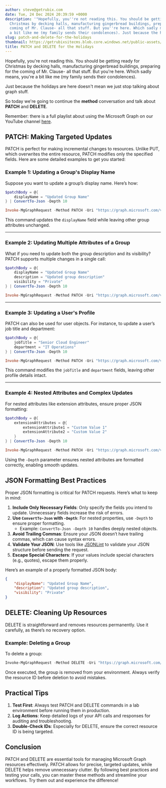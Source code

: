 ```yaml
---
author: steve@getrubix.com
date: Tue, 24 Dec 2024 20:39:59 +0000
description: '"Hopefully, you''re not reading this. You should be getting ready for
  Christmas by decking halls, manufacturing gingerbread buildings, preparing for the
  coming of Mr. Clause- all that stuff. But you''re here. Which sadly means, you''re
  a bit like me (my family sends their condolences). Just because the holidays"'
slug: patch-and-delete-for-the-holidays
thumbnail: https://getrubixsitecms.blob.core.windows.net/public-assets/content/v1/thumbnails/patch-and-delete-for-the-holidays_thumbnail.jpg
title: PATCH and DELETE for the Holidays
---
```


Hopefully, you're not reading this. You should be getting ready for Christmas by decking halls, manufacturing gingerbread buildings, preparing for the coming of Mr. Clause- all that stuff. But you're here. Which sadly means, you're a bit like me (my family sends their condolences).

Just because the holidays are here doesn't mean we just stop talking about graph stuff.

So today we're going to continue the **method** conversation and talk about **PATCH** and **DELETE**.

Remember: there is a full playlist about using the Microsoft Graph on our YouTube channel [here](https://www.youtube.com/playlist?list=PLKROqDcmQsFls8cPHk3HFz2mUURHx46_O).

PATCH: Making Targeted Updates
------------------------------

PATCH is perfect for making incremental changes to resources. Unlike PUT, which overwrites the entire resource, PATCH modifies only the specified fields. Here are some detailed examples to get you started:

### Example 1: Updating a Group's Display Name

Suppose you want to update a group’s display name. Here’s how:

```powershell
$patchBody = @{
    displayName = "Updated Group Name"
} | ConvertTo-Json -Depth 10

Invoke-MgGraphRequest -Method PATCH -Uri "https://graph.microsoft.com/v1.0/groups/{group-id}" -Body $patchBody
```

This command updates the `displayName` field while leaving other group attributes unchanged.

* * *

### Example 2: Updating Multiple Attributes of a Group

What if you need to update both the group description and its visibility? PATCH supports multiple changes in a single call:

```powershell
$patchBody = @{
    displayName = "Updated Group Name"
    description = "Updated group description"
    visibility = "Private"
} | ConvertTo-Json -Depth 10

Invoke-MgGraphRequest -Method PATCH -Uri "https://graph.microsoft.com/v1.0/groups/{group-id}" -Body $patchBody
```

* * *

### Example 3: Updating a User's Profile

PATCH can also be used for user objects. For instance, to update a user’s job title and department:

```powershell
$patchBody = @{
    jobTitle = "Senior Cloud Engineer"
    department = "IT Operations"
} | ConvertTo-Json -Depth 10

Invoke-MgGraphRequest -Method PATCH -Uri "https://graph.microsoft.com/v1.0/users/{user-id}" -Body $patchBody
```

This command modifies the `jobTitle` and `department` fields, leaving other profile details intact.

* * *

### Example 4: Nested Attributes and Complex Updates

For nested attributes like extension attributes, ensure proper JSON formatting:

```powershell
$patchBody = @{
    extensionAttributes = @{
        extensionAttribute1 = "Custom Value 1"
        extensionAttribute2 = "Custom Value 2"
    }
} | ConvertTo-Json -Depth 10

Invoke-MgGraphRequest -Method PATCH -Uri "https://graph.microsoft.com/v1.0/users/{user-id}" -Body $patchBody
```

Using the `-Depth` parameter ensures nested attributes are formatted correctly, enabling smooth updates.

JSON Formatting Best Practices
------------------------------

Proper JSON formatting is critical for PATCH requests. Here’s what to keep in mind:

1.  **Include Only Necessary Fields**: Only specify the fields you intend to update. Unnecessary fields increase the risk of errors.
2.  **Use `ConvertTo-Json` with `-Depth`**: For nested properties, use `-Depth` to ensure proper formatting.
    -   Example: `ConvertTo-Json -Depth 10` handles deeply nested objects.
3.  **Avoid Trailing Commas**: Ensure your JSON doesn’t have trailing commas, which can cause syntax errors.
4.  **Validate Your JSON**: Use tools like [JSONLint](https://jsonlint.com/) to validate your JSON structure before sending the request.
5.  **Escape Special Characters**: If your values include special characters (e.g., quotes), escape them properly.

Here’s an example of a properly formatted JSON body:

```json
{
    "displayName": "Updated Group Name",
    "description": "Updated group description",
    "visibility": "Private"
}
```

DELETE: Cleaning Up Resources
-----------------------------

DELETE is straightforward and removes resources permanently. Use it carefully, as there’s no recovery option.

### Example: Deleting a Group

To delete a group:

```powershell
Invoke-MgGraphRequest -Method DELETE -Uri "https://graph.microsoft.com/v1.0/groups/{group-id}"
```

Once executed, the group is removed from your environment. Always verify the resource ID before deletion to avoid mistakes.

Practical Tips
--------------

1.  **Test First**: Always test PATCH and DELETE commands in a lab environment before running them in production.
2.  **Log Actions**: Keep detailed logs of your API calls and responses for auditing and troubleshooting.
3.  **Double-Check IDs**: Especially for DELETE, ensure the correct resource ID is being targeted.

Conclusion
----------

PATCH and DELETE are essential tools for managing Microsoft Graph resources effectively. PATCH allows for precise, targeted updates, while DELETE helps remove unnecessary clutter. By following best practices and testing your calls, you can master these methods and streamline your workflows. Try them out and experience the difference!